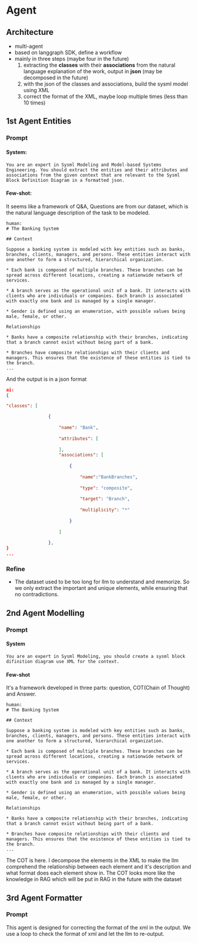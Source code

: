 # Agent
## Architecture
- multi-agent
- based on langgraph SDK, define a workflow
- mainly in three steps (maybe four in the future)
	1. extracting the **classes** with their **associations** from the natural language explanation of the work, output in **json** (may be decomposed in the future)
	2. with the json of the classes and associations, build the sysml model using XML
	3. correct the format of the XML, maybe loop multiple times (less than 10 times)
## 1st Agent Entities
### Prompt
#### System:
```
You are an expert in Sysml Modeling and Model-based Systems Engineering. You should extract the entities and their attributes and associations from the given context that are relevant to the Sysml Block Definition Diagram in a formatted json.
```
#### Few-shot:
It seems like a framework of Q&A, Questions are from our dataset, which is the natural language description of the task to be modeled.
```
human:
# The Banking System

## Context

Suppose a banking system is modeled with key entities such as banks, branches, clients, managers, and persons. These entities interact with one another to form a structured, hierarchical organization.

* Each bank is composed of multiple branches. These branches can be spread across different locations, creating a nationwide network of services.

* A branch serves as the operational unit of a bank. It interacts with clients who are individuals or companies. Each branch is associated with exactly one bank and is managed by a single manager.

* Gender is defined using an enumeration, with possible values being male, female, or other.

Relationships

* Banks have a composite relationship with their branches, indicating that a branch cannot exist without being part of a bank.

* Branches have composite relationships with their clients and managers. This ensures that the existence of these entities is tied to the branch.
...
```
And the output is in a json format
```json
ai:
{

"classes": [

				{
				
					"name": "Bank",
					
					"attributes": [
					
					],
					"associations": [
					
						{
						
							"name":"BankBranches",
							
							"type": "composite",
							
							"target": "Branch",
							
							"multiplicity": "*"
						
						}
					
					]
				
				},
}
...
```
### Refine
- The dataset used to be too long for llm to understand and memorize. So we only extract the important and unique elements, while ensuring that no contradictions.
## 2nd Agent Modelling
### Prompt

#### System
```
You are an expert in Sysml Modeling, you should create a sysml block difinition diagram use XML for the context.
```
#### Few-shot
It's a framework developed in three parts: question, COT(Chain of Thought) and Answer. 
```
human:
# The Banking System

## Context

Suppose a banking system is modeled with key entities such as banks, branches, clients, managers, and persons. These entities interact with one another to form a structured, hierarchical organization.

* Each bank is composed of multiple branches. These branches can be spread across different locations, creating a nationwide network of services.

* A branch serves as the operational unit of a bank. It interacts with clients who are individuals or companies. Each branch is associated with exactly one bank and is managed by a single manager.

* Gender is defined using an enumeration, with possible values being male, female, or other.

Relationships

* Banks have a composite relationship with their branches, indicating that a branch cannot exist without being part of a bank.

* Branches have composite relationships with their clients and managers. This ensures that the existence of these entities is tied to the branch.
...
```
The COT is here. I decompose the elements in the XML to make the llm comprehend the relationship between each element and it's description and what format does each element show in. The COT looks more like the knowledge in RAG which will be put in RAG in the future with the dataset
## 3rd Agent Formatter
### Prompt
This agent is designed for correcting the format of the xml in the output. We use a loop to check the format of xml and let the llm to re-output.
```

```